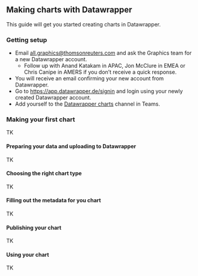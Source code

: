 ## Making charts with Datawrapper

This guide will get you started creating charts in Datawrapper.

### Getting setup

- Email all.graphics@thomsonreuters.com and ask the Graphics team for a new Datawrapper account. 
  - Follow up with Anand Katakam in APAC, Jon McClure in EMEA or Chris Canipe in AMERS if you don’t receive a quick response.
- You will receive an email confirming your new account from Datawrapper.
- Go to https://app.datawrapper.de/signin and login using your newly created Datawrapper account. 
- Add yourself to the [Datawrapper charts](https://teams.microsoft.com/l/channel/19%3a489aacae4e19400d8cf0da402c021076%40thread.skype/%25F0%259F%2593%2588Datawrapper%2520charts?groupId=c0949280-94a2-469a-a719-12397824db0a&tenantId=62ccb864-6a1a-4b5d-8e1c-397dec1a8258) channel in Teams.

### Making your first chart

TK

#### Preparing your data and uploading to Datawrapper

TK

#### Choosing the right chart type

TK

#### Filling out the metadata for you chart

TK

#### Publishing your chart

TK

#### Using your chart

TK


